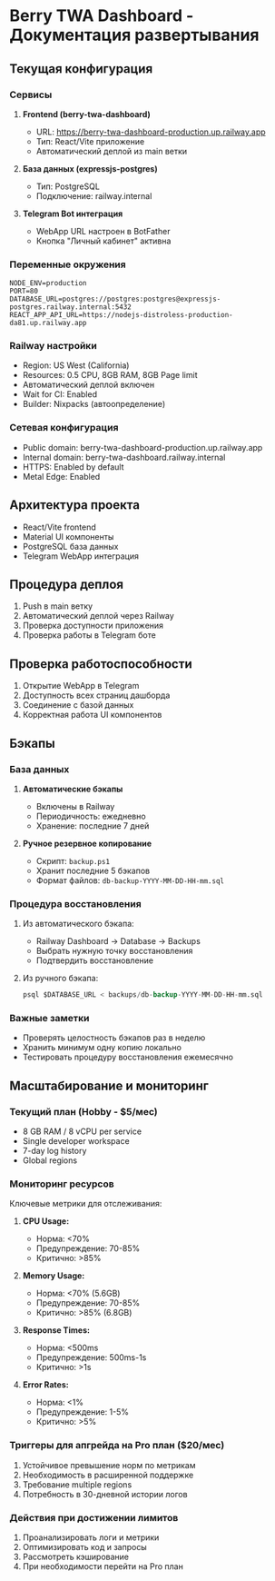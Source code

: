 # Berry TWA Dashboard - Документация развертывания

## Текущая конфигурация

### Сервисы
1. **Frontend (berry-twa-dashboard)**
   - URL: https://berry-twa-dashboard-production.up.railway.app
   - Тип: React/Vite приложение
   - Автоматический деплой из main ветки

2. **База данных (expressjs-postgres)**
   - Тип: PostgreSQL
   - Подключение: railway.internal

3. **Telegram Bot интеграция**
   - WebApp URL настроен в BotFather
   - Кнопка "Личный кабинет" активна

### Переменные окружения
```
NODE_ENV=production
PORT=80
DATABASE_URL=postgres://postgres:postgres@expressjs-postgres.railway.internal:5432
REACT_APP_API_URL=https://nodejs-distroless-production-da81.up.railway.app
```

### Railway настройки
- Region: US West (California)
- Resources: 0.5 CPU, 8GB RAM, 8GB Page limit
- Автоматический деплой включен
- Wait for CI: Enabled
- Builder: Nixpacks (автоопределение)

### Сетевая конфигурация
- Public domain: berry-twa-dashboard-production.up.railway.app
- Internal domain: berry-twa-dashboard.railway.internal
- HTTPS: Enabled by default
- Metal Edge: Enabled

## Архитектура проекта
- React/Vite frontend
- Material UI компоненты
- PostgreSQL база данных
- Telegram WebApp интеграция

## Процедура деплоя
1. Push в main ветку
2. Автоматический деплой через Railway
3. Проверка доступности приложения
4. Проверка работы в Telegram боте

## Проверка работоспособности
1. Открытие WebApp в Telegram
2. Доступность всех страниц дашборда
3. Соединение с базой данных
4. Корректная работа UI компонентов 

## Бэкапы

### База данных
1. **Автоматические бэкапы**
   - Включены в Railway
   - Периодичность: ежедневно
   - Хранение: последние 7 дней

2. **Ручное резервное копирование**
   - Скрипт: `backup.ps1`
   - Хранит последние 5 бэкапов
   - Формат файлов: `db-backup-YYYY-MM-DD-HH-mm.sql`

### Процедура восстановления
1. Из автоматического бэкапа:
   - Railway Dashboard -> Database -> Backups
   - Выбрать нужную точку восстановления
   - Подтвердить восстановление

2. Из ручного бэкапа:
   ```sql
   psql $DATABASE_URL < backups/db-backup-YYYY-MM-DD-HH-mm.sql
   ```

### Важные заметки
- Проверять целостность бэкапов раз в неделю
- Хранить минимум одну копию локально
- Тестировать процедуру восстановления ежемесячно 

## Масштабирование и мониторинг

### Текущий план (Hobby - $5/мес)
- 8 GB RAM / 8 vCPU per service
- Single developer workspace
- 7-day log history
- Global regions

### Мониторинг ресурсов
Ключевые метрики для отслеживания:
1. **CPU Usage:**
   - Норма: <70%
   - Предупреждение: 70-85%
   - Критично: >85%

2. **Memory Usage:**
   - Норма: <70% (5.6GB)
   - Предупреждение: 70-85%
   - Критично: >85% (6.8GB)

3. **Response Times:**
   - Норма: <500ms
   - Предупреждение: 500ms-1s
   - Критично: >1s

4. **Error Rates:**
   - Норма: <1%
   - Предупреждение: 1-5%
   - Критично: >5%

### Триггеры для апгрейда на Pro план ($20/мес)
1. Устойчивое превышение норм по метрикам
2. Необходимость в расширенной поддержке
3. Требование multiple regions
4. Потребность в 30-дневной истории логов

### Действия при достижении лимитов
1. Проанализировать логи и метрики
2. Оптимизировать код и запросы
3. Рассмотреть кэширование
4. При необходимости перейти на Pro план 